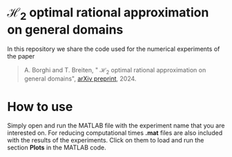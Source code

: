 # $\mathcal{H}_2$ optimal rational approximation on general domains

In this repository we share the code used for the numerical experiments of the paper 
> A. Borghi and T. Breiten, " $\mathcal{H}_2$ optimal rational approximation on general domains", [arXiv preprint](https://arxiv.org/abs/2305.01511), 2024. 

# How to use
Simply open and run the MATLAB file with the experiment name that you are interested on. For reducing computational times **.mat** files are also included with the results of the experiments. Click on them to load and run the section **Plots** in the MATLAB code.
